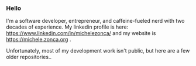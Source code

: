 ### Hello

I'm a software developer, entrepreneur, and caffeine-fueled nerd with two decades of experience. My linkedin profile is here: https://www.linkedin.com/in/michelezonca/ and my website is https://michele.zonca.org .

Unfortunately, most of my development work isn't public, but here are a few older repositories..
